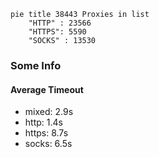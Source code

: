 
```mermaid
pie title 38443 Proxies in list
    "HTTP" : 23566
    "HTTPS": 5590
    "SOCKS" : 13530
```

### Some Info
#### Average Timeout

- mixed: 2.9s
- http: 1.4s
- https: 8.7s
- socks: 6.5s